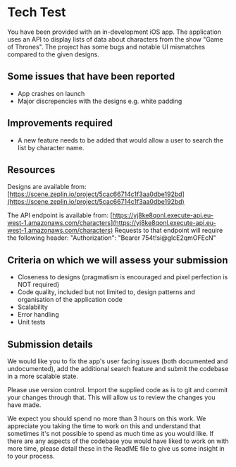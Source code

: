 # Tech Test

You have been provided with an in-development iOS app. The application uses an API to display lists of data about characters from the show "Game of Thrones". The project has some bugs and notable UI mismatches compared to the given designs.

## Some issues that have been reported

- App crashes on launch
- Major discrepencies with the designs e.g. white padding

## Improvements required

- A new feature needs to be added that would allow a user to search the list by character name. 

## Resources

Designs are available from: [https://scene.zeplin.io/project/5cac66714c1f3aa0dbe192bd](https://scene.zeplin.io/project/5cac66714c1f3aa0dbe192bd)

The API endpoint is available from:
 [https://yj8ke8qonl.execute-api.eu-west-1.amazonaws.com/characters](https://yj8ke8qonl.execute-api.eu-west-1.amazonaws.com/characters)
Requests to that endpoint will require the following header: 
"Authorization": "Bearer 754t!si@glcE2qmOFEcN"

## Criteria on which we will assess your submission

- Closeness to designs (pragmatism is encouraged and pixel perfection is NOT required)
- Code quality, included but not limited to, design patterns and organisation of the application code
- Scalability
- Error handling
- Unit tests

## Submission details

We would like you to fix the app's user facing issues (both documented and undocumented), add the additional search feature and submit the codebase in a more scalable state.

Please use version control. Import the supplied code as is to git and commit your changes through that. This will allow us to review the changes you have made.

We expect you should spend no more than 3 hours on this work. We appreciate you taking the time to work on this and understand that sometimes it's not possible to spend as much time as you would like. If there are any aspects of the codebase you would have liked to work on with more time, please detail these in the ReadME file to give us some insight in to your process.
